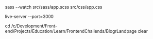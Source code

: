 sass --watch  src/sass/app.scss src/css/app.css



live-server --port=3000



cd /c/Development/Front-end/Projects/Education/Learn/FrontendChallends/BlogrLandpage
clear

